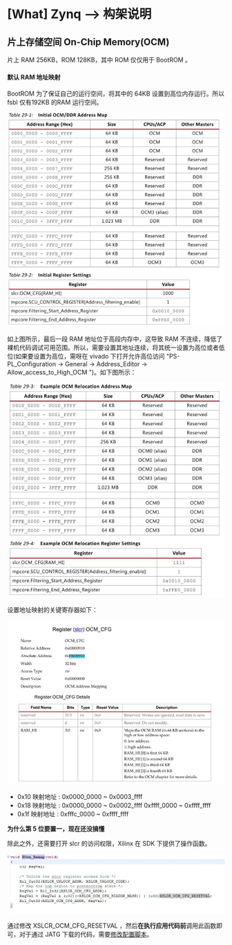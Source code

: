 [What] Zynq --> 构架说明
==========================

## 片上存储空间 On-Chip Memory(OCM)

片上 RAM 256KB，ROM 128KB，其中 ROM 仅仅用于 BootROM 。

#### 默认 RAM 地址映射

BootROM 为了保证自己的运行空间，将其中的 64KB 设置到高位内存运行。所以 fsbl 仅有192KB 的RAM 运行空间。

![default Addr](./defaultRamAddr.jpg)

如上图所示，最后一段 RAM 地址位于高段内存中，这导致 RAM 不连续，降低了裸机代码调试可用范围。所以，需要设置其地址连续，将其统一设置为高位或者低位(如果要设置为高位，需呀在 vivado 下打开允许高位访问 "PS-PL_Configuration -> General -> Address_Editor -> Allow_access_to_High_OCM ")。如下图所示：

![new Addr](./newRamAddr.jpg)

设置地址映射的关键寄存器如下：

![ocm map](./ocmMap.jpg)

- 0x10 映射地址 : 0x0000_0000 ~ 0x0003_ffff
- 0x18 映射地址 : 0x0000_0000 ~ 0x0002_ffff  0xffff_0000 ~ 0xffff_ffff
- 0x1f 映射地址 : 0xfffc_0000 ~ 0xffff_ffff 

**为什么第 5 位要置一，现在还没搞懂**

除此之外，还需要打开 slcr 的访问权限，Xilinx 在 SDK 下提供了操作函数。

![ocm remap](./funcOcm.jpg)

通过修改 XSLCR_OCM_CFG_RESETVAL ，然后**在执行应用代码前**调用此函数即可，对于通过 JATG 下载的代码，需要[修改配置脚本](https://github.com/KcMeterCEC/explore/blob/master/%5BWhat%5D%E5%9F%BA%E7%A1%80%E7%A1%AC%E4%BB%B6--DDR%E7%9F%A5%E8%AF%86/document.md)。


